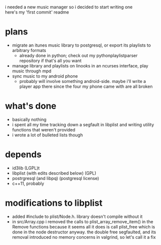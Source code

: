 i needed a new music manager so i decided to start writing one  
here's my 'first commit' readme

plans
===
- migrate an itunes music library to postgresql, or export its playlists to arbitrary formats
    - already done in python; check out my pythonplaylistparser repository if that's all you want
- manage library and playlists on linooks in an ncurses interface, play music through mpd
- sync music to my android phone
    - probably will involve something android-side. maybe i'll write a player app there since the four my phone came with are all broken

what's done
===
- basically nothing
- i spent all my time tracking down a segfault in libplist and writing utility functions that weren't provided
- i wrote a lot of bulleted lists though

depends
===
- id3lib (LGPL)t
- libplist (with edits described below) (GPL)
- postrgresql (and libpq) (postgresql license)
- c++11, probably


modifications to libplist
===
- added #include <cstddef> to plist/Node.h. library doesn't compile without it
- in src/Array.cpp i removed the calls to plist_array_remove_item() in the Remove
functions because it seems all it does is call plist_free which is done in the
node destructor anyway. the double free segfaulted, and its removal introduced no
memory concerns in valgrind, so let's call it a fix
